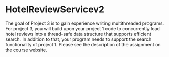 # HotelReviewServicev2
The goal of Project 3 is to gain experience writing multithreaded programs. 
For project 3, you will build upon your project 1 code to concurrently load hotel reviews into a thread-safe data structure that supports efficient search. 
In addition to that, your program needs to support the search functionality of project 1. 
Please see the description of the assignment on the course website.
